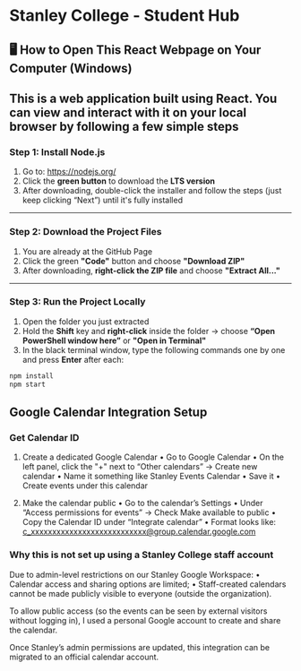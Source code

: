 # Stanley College - Student Hub

## 🖥️ How to Open This React Webpage on Your Computer (Windows)

## This is a web application built using React. You can view and interact with it on your local browser by following a few simple steps

### Step 1: Install Node.js

1. Go to: https://nodejs.org/
2. Click the **green button** to download the **LTS version**
3. After downloading, double-click the installer and follow the steps (just keep clicking “Next”) until it's fully installed

---

### Step 2: Download the Project Files

1. You are already at the GitHub Page
2. Click the green **"Code"** button and choose **"Download ZIP"**
3. After downloading, **right-click the ZIP file** and choose **"Extract All..."**

---

### Step 3: Run the Project Locally

1. Open the folder you just extracted
2. Hold the **Shift** key and **right-click** inside the folder → choose **“Open PowerShell window here”** or **"Open in Terminal"**
3. In the black terminal window, type the following commands one by one and press **Enter** after each:

```bash
npm install
npm start
```

## Google Calendar Integration Setup

### Get Calendar ID

1. Create a dedicated Google Calendar
   • Go to Google Calendar
   • On the left panel, click the "+" next to “Other calendars” → Create new calendar
   • Name it something like Stanley Events Calendar
   • Save it
   • Create events under this calendar

2. Make the calendar public
   • Go to the calendar’s Settings
   • Under “Access permissions for events” → Check Make available to public
   • Copy the Calendar ID under “Integrate calendar”
   • Format looks like: c_xxxxxxxxxxxxxxxxxxxxxxxxxxx@group.calendar.google.com

### Why this is not set up using a Stanley College staff account

Due to admin-level restrictions on our Stanley Google Workspace:
• Calendar access and sharing options are limited;
• Staff-created calendars cannot be made publicly visible to everyone (outside the organization).

To allow public access (so the events can be seen by external visitors without logging in), I used a personal Google account to create and share the calendar.

Once Stanley’s admin permissions are updated, this integration can be migrated to an official calendar account.
